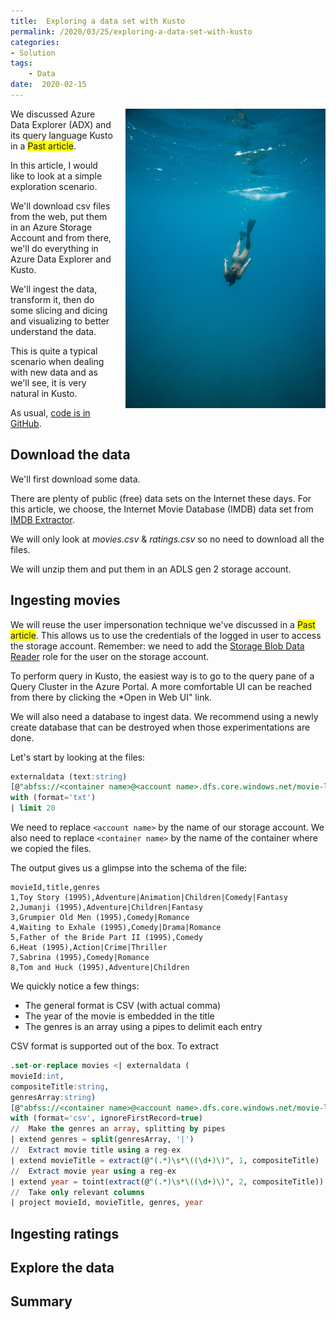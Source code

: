 ```yaml
---
title:  Exploring a data set with Kusto
permalink: /2020/03/25/exploring-a-data-set-with-kusto
categories:
- Solution
tags:
    - Data
date:  2020-02-15
---
```

<img style="float:right;padding-left:20px;" title="From pexels.com" src="/assets/posts/2020/1/exploring-a-data-set-with-kusto/photo-of-person-swimming-underwater-3369578.jpg" />

We discussed Azure Data Explorer (ADX) and its query language Kusto in a <span style="background-color:yellow">Past article</span>.

In this article, I would like to look at a simple exploration scenario.

We'll download csv files from the web, put them in an Azure Storage Account and from there, we'll do everything in Azure Data Explorer and Kusto.

We'll ingest the data, transform it, then do some slicing and dicing and visualizing to better understand the data.

This is quite a typical scenario when dealing with new data and as we'll see, it is very natural in Kusto.

As usual, [code is in GitHub](https://github.com/vplauzon/kusto/tree/master/imdb).

## Download the data

We'll first download some data.

There are plenty of public (free) data sets on the Internet these days.  For this article, we choose, the Internet Movie Database (IMDB) data set from [IMDB Extractor](http://www.wandora.org/wandora/wiki/index.php?title=IMDB_extractor).

We will only look at *movies.csv* & *ratings.csv* so no need to download all the files.

We will unzip them and put them in an ADLS gen 2 storage account.

## Ingesting movies

We will reuse the user impersonation technique we've discussed in a <span style="background-color:yellow">Past article</span>.  This allows us to use the credentials of the logged in user to access the storage account.  Remember:  we need to add the [Storage Blob Data Reader](https://docs.microsoft.com/en-us/azure/role-based-access-control/built-in-roles#storage-blob-data-reader) role for the user on the storage account.

To perform query in Kusto, the easiest way is to go to the query pane of a Query Cluster in the Azure Portal.  A more comfortable UI can be reached from there by clicking the *Open in Web UI" link.

We will also need a database to ingest data.  We recommend using a newly create database that can be destroyed when those experimentations are done.

Let's start by looking at the files:

```sql
externaldata (text:string)
[@"abfss://<container name>@<account name>.dfs.core.windows.net/movie-lens/movies.csv;impersonate"]
with (format='txt')
| limit 20
```

We need to replace `<account name>` by the name of our  storage account.  We also need to replace `<container name>` by the name of the container where we copied the files.

The output gives us a glimpse into the schema of the file:

```
movieId,title,genres
1,Toy Story (1995),Adventure|Animation|Children|Comedy|Fantasy
2,Jumanji (1995),Adventure|Children|Fantasy
3,Grumpier Old Men (1995),Comedy|Romance
4,Waiting to Exhale (1995),Comedy|Drama|Romance
5,Father of the Bride Part II (1995),Comedy
6,Heat (1995),Action|Crime|Thriller
7,Sabrina (1995),Comedy|Romance
8,Tom and Huck (1995),Adventure|Children
```

We quickly notice a few things:

* The general format is CSV (with actual comma)
* The year of the movie is embedded in the title
* The genres is an array using a pipes to delimit each entry

CSV format is supported out of the box.  To extract

```sql
.set-or-replace movies <| externaldata (
movieId:int,
compositeTitle:string,
genresArray:string)
[@"abfss://<container name>@<account name>.dfs.core.windows.net/movie-lens/movies.csv;impersonate"]
with (format='csv', ignoreFirstRecord=true)
//  Make the genres an array, splitting by pipes
| extend genres = split(genresArray, '|')
//  Extract movie title using a reg-ex
| extend movieTitle = extract(@"(.*)\s*\((\d+)\)", 1, compositeTitle)
//  Extract movie year using a reg-ex
| extend year = toint(extract(@"(.*)\s*\((\d+)\)", 2, compositeTitle))
//  Take only relevant columns
| project movieId, movieTitle, genres, year
```

## Ingesting ratings

## Explore the data

## Summary